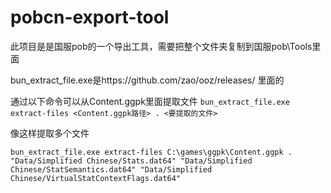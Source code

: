 # pobcn-export-tool

此项目是是国服pob的一个导出工具，需要把整个文件夹复制到国服pob\Tools里面

bun_extract_file.exe是https://github.com/zao/ooz/releases/ 里面的

通过以下命令可以从Content.ggpk里面提取文件
`bun_extract_file.exe extract-files <Content.ggpk路径> . <要提取的文件>`

像这样提取多个文件 

`bun_extract_file.exe extract-files C:\games\ggpk\Content.ggpk . "Data/Simplified Chinese/Stats.dat64" "Data/Simplified Chinese/StatSemantics.dat64" "Data/Simplified Chinese/VirtualStatContextFlags.dat64"`

